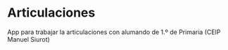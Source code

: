 # Articulaciones
App para trabajar la articulaciones con alumando de 1.º de Primaria (CEIP Manuel Siurot)
